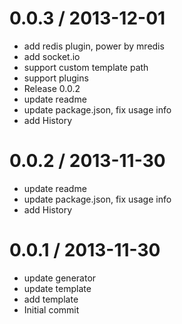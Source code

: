 
0.0.3 / 2013-12-01 
==================

  * add redis plugin, power by mredis
  * add socket.io
  * support custom template path
  * support plugins
  * Release 0.0.2
  * update readme
  * update package.json, fix usage info
  * add History

0.0.2 / 2013-11-30 
==================

  * update readme
  * update package.json, fix usage info
  * add History

0.0.1 / 2013-11-30 
==================

  * update generator
  * update template
  * add template
  * Initial commit
